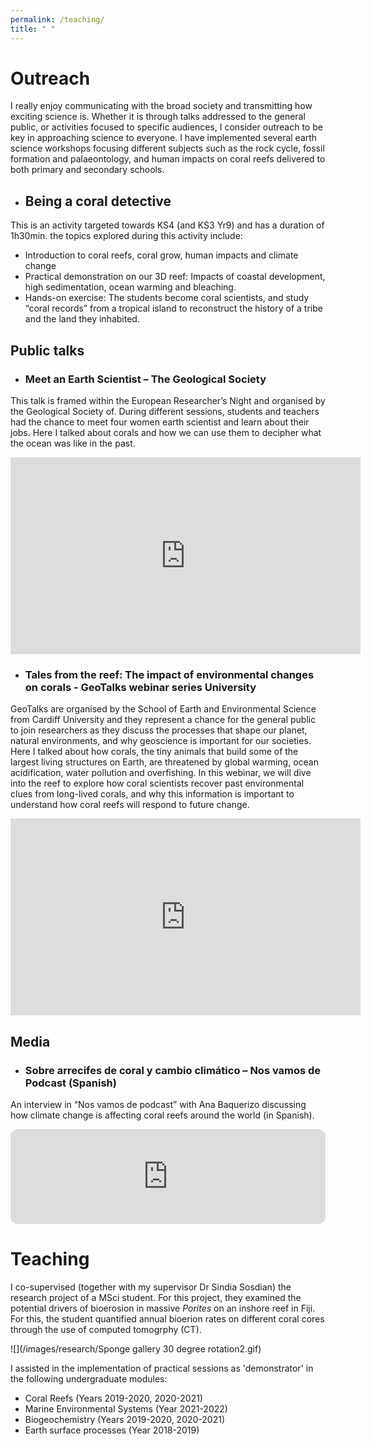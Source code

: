 ```yaml
---
permalink: /teaching/
title: " "
---
```

# Outreach
I really enjoy communicating with the broad society and transmitting how exciting science is. Whether it is through talks addressed to the general public, or activities focused to specific audiences, I consider outreach to be key in approaching science to everyone. 
I have implemented several earth science workshops focusing different subjects such as the rock cycle, fossil formation and palaeontology, and human impacts on coral reefs delivered to both primary and secondary schools. 

- ## Being a coral detective 
This is an activity targeted towards KS4 (and KS3 Yr9) and has a duration of 1h30min. the topics explored during this activity include: 
-	Introduction to coral reefs, coral grow, human impacts and climate change
-	Practical demonstration on our 3D reef: Impacts of coastal development, high sedimentation, ocean warming and bleaching. 
-	Hands-on exercise: The students become coral scientists, and study “coral records” from a tropical island to reconstruct the history of a tribe and the land they inhabited. 

## Public talks 
- ### Meet an Earth Scientist – The Geological Society
This talk is framed within the European Researcher’s Night and organised by the Geological Society of.  During different sessions, students and teachers had the chance to meet four women earth scientist and learn about their jobs. 
Here I talked about corals and how we can use them to decipher what the ocean was like in the past. 
<iframe width="560" height="315" src="https://www.youtube.com/embed/8_JTchHJEqA" title="YouTube video player" frameborder="0" allow="accelerometer; autoplay; clipboard-write; encrypted-media; gyroscope; picture-in-picture" allowfullscreen></iframe>

- ### Tales from the reef: The impact of environmental changes on corals - GeoTalks webinar series University 
GeoTalks are organised by the School of Earth and Environmental Science from Cardiff University and they represent a chance for the general public to join researchers as they discuss the processes that shape our planet, natural environments, and why geoscience is important for our societies.
Here I talked about how corals, the tiny animals that build some of the largest living structures on Earth, are threatened by global warming, ocean acidification, water pollution and overfishing. In this webinar, we will dive into the reef to explore how coral scientists recover past environmental clues from long-lived corals, and why this information is important to understand how coral reefs will respond to future change.
<iframe width="560" height="315" src="https://www.youtube.com/embed/3XPbmNAqXGQ" title="YouTube video player" frameborder="0" allow="accelerometer; autoplay; clipboard-write; encrypted-media; gyroscope; picture-in-picture" allowfullscreen></iframe>

## Media 
- ### Sobre arrecifes de coral y cambio climático – Nos vamos de Podcast (Spanish)
An interview in “Nos vamos de podcast” with Ana Baquerizo discussing how climate change is affecting coral reefs around the world (in Spanish).
<iframe style="border-radius:12px" src="https://open.spotify.com/embed/episode/4tROfIBpFAk1NiZ5vt5Ho5?utm_source=generator&theme=0" width="100%" height="152" frameBorder="0" allowfullscreen="" allow="autoplay; clipboard-write; encrypted-media; fullscreen; picture-in-picture"></iframe>

# Teaching
I co-supervised (together with my supervisor Dr Sindia Sosdian) the research project of a MSci student. For this project, they examined the potential drivers of bioerosion in massive <i>Porites</i> on an inshore reef in Fiji. For this, the student quantified annual bioerion rates on different coral cores through the use of computed tomogrphy (CT). 

![](/images/research/Sponge gallery 30 degree rotation2.gif)

I assisted in the implementation of practical sessions as 'demonstrator' in the following undergraduate modules: 
- Coral Reefs (Years 2019-2020, 2020-2021)
- Marine Environmental Systems (Year 2021-2022)
- Biogeochemistry (Years 2019-2020, 2020-2021)    
- Earth surface processes (Year 2018-2019)

